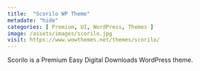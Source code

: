 ```yaml
---
title:  "Scorilo WP Theme"
metadate: "hide"
categories: [ Premium, UI, WordPress, Themes ]
image: /assets/images/scorilo.jpg
visit: https://www.wowthemes.net/themes/scorilo/
---
```

Scorilo is a Premium Easy Digital Downloads WordPress theme.